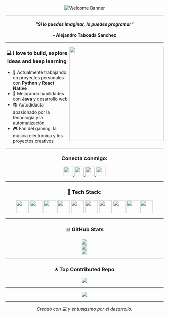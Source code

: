 
<!-- BANNER BIENVENIDA -->
<p align="center">
  <img src="https://raw.githubusercontent.com/ColverDev07/ColverDev07/main/welcome.jpg" alt="Welcome Banner" />
</p>

<hr>

<!-- FRASE INICIAL -->
<h4 align="center"><em>"Si lo puedes imaginar, lo puedes programar"</em></h4>
<p align="center"><strong>- Alejandro Taboada Sanchez</strong></p>

<!-- SOBRE MÍ -->
<hr>
<img align="right" src="https://www.kindpng.com/picc/m/274-2748314_freetoedit-menherachan-animegirl-animecute-png-kawaii-anime-girl.png" height="300" width="300">
<h3 align="center">💻 I love to build, explore ideas and keep learning</h3>
<ul>
  <li>🧩 Actualmente trabajando en proyectos personales con <strong>Python</strong> y <strong>React Native</strong></li>
  <li>🚀 Mejorando habilidades con <strong>Java</strong> y desarrollo web</li>
  <li>📚 Autodidacta apasionado por la tecnología y la automatización</li>
  <li>🎮 Fan del gaming, la música electrónica y los proyectos creativos</li>
</ul>

<!-- CONTACTO -->
<hr>
<h3 align="center">Conecta conmigo:</h3>
<p align="center">
  </a>
  <a href="https://instagram.com/lJormanl" target="_blank">
    <img src="https://img.shields.io/badge/Instagram-%23E4405F.svg?logo=Instagram&logoColor=white" height="30" />
  </a>
  <a href="https://twitch.tv/Colver00" target="_blank">
    <img src="https://img.shields.io/badge/Twitch-%239146FF.svg?logo=Twitch&logoColor=white" height="30" />
  </a>
  <a href="https://youtube.com/@Colver live" target="_blank">
    <img src="https://img.shields.io/badge/YouTube-%23FF0000.svg?logo=YouTube&logoColor=white" height="30" />
  </a>
  <a href="mailto:jorman343xd@gmail.com" target="_blank">
    <img src="https://img.shields.io/badge/Email-D14836?logo=gmail&logoColor=white" height="30" />
  </a>
</p>

<!-- TECH STACK -->
<hr>
<h3 align="center">🚀 Tech Stack:</h3>
<p align="center">
  <img src="https://cdn.jsdelivr.net/gh/devicons/devicon/icons/python/python-original.svg" width="40" height="40"/>
  <img src="https://cdn.jsdelivr.net/gh/devicons/devicon/icons/java/java-original.svg" width="40" height="40"/>
  <img src="https://cdn.jsdelivr.net/gh/devicons/devicon/icons/cplusplus/cplusplus-original.svg" width="40" height="40"/>
  <img src="https://cdn.jsdelivr.net/gh/devicons/devicon/icons/react/react-original.svg" width="40" height="40"/>
  <img src="https://cdn.jsdelivr.net/gh/devicons/devicon/icons/html5/html5-original.svg" width="40" height="40"/>
  <img src="https://cdn.jsdelivr.net/gh/devicons/devicon/icons/css3/css3-original.svg" width="40" height="40"/>
  <img src="https://cdn.jsdelivr.net/gh/devicons/devicon/icons/javascript/javascript-original.svg" width="40" height="40"/>
  <img src="https://cdn.jsdelivr.net/gh/devicons/devicon/icons/github/github-original.svg" width="40" height="40"/>
  <img src="https://cdn.jsdelivr.net/gh/devicons/devicon/icons/git/git-original.svg" width="40" height="40"/>
  <img src="https://cdn.jsdelivr.net/gh/devicons/devicon/icons/figma/figma-original.svg" width="40" height="40"/>
</p>

<!-- ESTADÍSTICAS -->
<hr>
<h3 align="center">📊 GitHub Stats</h3>
<p align="center">
  <img src="https://github-readme-stats.vercel.app/api?username=ColverDev07&theme=blue_navy&hide_border=false&include_all_commits=true&count_private=true" />
  <br/>
  <img src="https://nirzak-streak-stats.vercel.app/?user=ColverDev07&theme=blue_navy&hide_border=false" />
  <br/>
  <img src="https://github-readme-stats.vercel.app/api/top-langs/?username=ColverDev07&theme=blue_navy&hide_border=false&include_all_commits=true&count_private=true&layout=compact" />
</p>

<!-- TOP REPOS -->
<hr>
<h3 align="center">🔝 Top Contributed Repo</h3>
<p align="center">
  <img src="https://github-contributor-stats.vercel.app/api?username=ColverDev07&limit=5&theme=dark&combine_all_yearly_contributions=true" />
</p>

<!-- CONTADOR DE VISITAS -->
<hr>
<p align="center">
  <a href="https://visitcount.itsvg.in">
    <img src="https://visitcount.itsvg.in/api?id=ColverDev07&icon=4&color=1" />
  </a>
</p>

---

<p align="center"><i>Creado con 💻 y entusiasmo por el desarrollo.</i></p>

